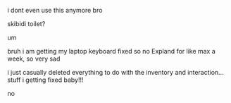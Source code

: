 i dont even use this anymore bro

skibidi toilet?


um










bruh i am getting my laptop keyboard fixed so no Expland for like max a week, so very sad


i just casually deleted everything to do with the inventory and interaction...
stuff i getting fixed baby!!!












no
